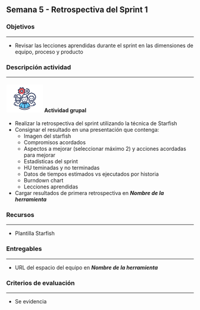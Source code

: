 
## Semana 5 - Retrospectiva del Sprint 1

### Objetivos

---
* Revisar las lecciones aprendidas durante el sprint en las dimensiones de equipo, proceso y producto


### Descripción actividad

---

#### ![](./../../assets/images/grupo.png) Actividad grupal

* Realizar la retrospectiva del sprint utilizando la técnica de Starfish
* Consignar el resultado en una presentación que contenga:
  * Imagen del starfish
  * Compromisos acordados
  * Aspectos a mejorar (seleccionar máximo 2) y acciones acordadas para mejorar
  * Estadísticas del sprint
  * HU teminadas y no terminadas
  * Datos de tiempos estimados vs ejecutados por historia
  * Burndown chart
  * Lecciones aprendidas
* Cargar resultados de primera retrospectiva en **_Nombre de la herramienta_**

### Recursos

---

* Plantilla Starfish


### Entregables

---
* URL del espacio del equipo en **_Nombre de la herramienta_**

### Criterios de evaluación

---
* Se evidencia 


